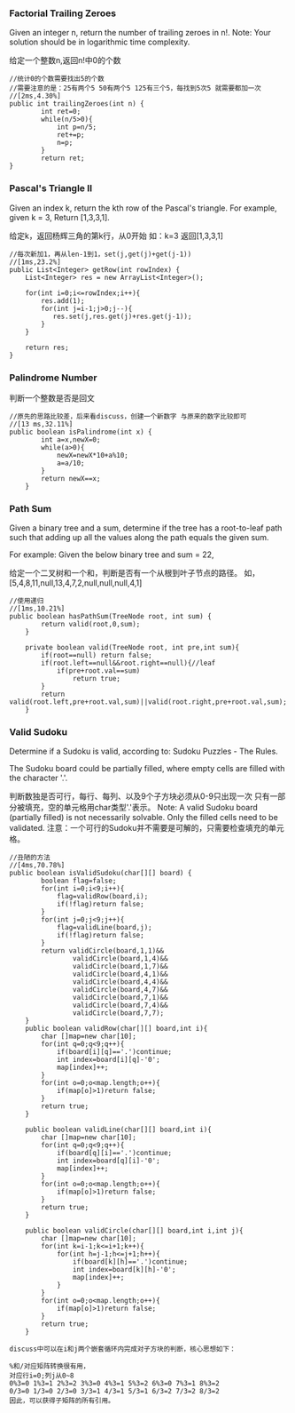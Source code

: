 ### Factorial Trailing Zeroes

Given an integer n, return the number of trailing zeroes in n!.
Note: Your solution should be in logarithmic time complexity.

给定一个整数n,返回n!中0的个数

```
//统计0的个数需要找出5的个数
//需要注意的是：25有两个5 50有两个5 125有三个5，每找到5次5 就需要都加一次
//[2ms,4.30%]
public int trailingZeroes(int n) {
        int ret=0;
        while(n/5>0){
            int p=n/5;
            ret+=p;
            n=p;
        }
        return ret;
}
```


### Pascal's Triangle II

Given an index k, return the kth row of the Pascal's triangle.
For example, given k = 3,
Return [1,3,3,1].

给定k，返回杨辉三角的第k行，从0开始
如：k=3 返回[1,3,3,1]
```
//每次新加1，再从len-1到1，set(j,get(j)+get(j-1))
//[1ms,23.2%]
public List<Integer> getRow(int rowIndex) {
    List<Integer> res = new ArrayList<Integer>();
    
    for(int i=0;i<=rowIndex;i++){
        res.add(1);
        for(int j=i-1;j>0;j--){
           res.set(j,res.get(j)+res.get(j-1)); 
        }
    }
    
    return res;
}
```


### Palindrome Number
判断一个整数是否是回文

```
//原先的思路比较差，后来看discuss，创建一个新数字 与原来的数字比较即可
//[13 ms,32.11%]
public boolean isPalindrome(int x) {
        int a=x,newX=0;
        while(a>0){
            newX=newX*10+a%10;
            a=a/10;
        }   
        return newX==x;
    }
```


### Path Sum
Given a binary tree and a sum, determine if the tree has a root-to-leaf path such that adding up all the values along the path equals the given sum.

For example:
Given the below binary tree and sum = 22,

给定一个二叉树和一个和，判断是否有一个从根到叶子节点的路径。
如，[5,4,8,11,null,13,4,7,2,null,null,null,4,1]

```
//使用递归
//[1ms,10.21%]
public boolean hasPathSum(TreeNode root, int sum) {
        return valid(root,0,sum);
    }
    
    private boolean valid(TreeNode root, int pre,int sum){
        if(root==null) return false;
        if(root.left==null&&root.right==null){//leaf
            if(pre+root.val==sum)
                return true;
        }
        return valid(root.left,pre+root.val,sum)||valid(root.right,pre+root.val,sum);
    }
```

### Valid Sudoku

Determine if a Sudoku is valid, according to: Sudoku Puzzles - The Rules.

The Sudoku board could be partially filled, where empty cells are filled with the character '.'.

判断数独是否可行，每行、每列、以及9个子方块必须从0-9只出现一次
只有一部分被填充，空的单元格用char类型'.'表示。
Note:
A valid Sudoku board (partially filled) is not necessarily solvable. Only the filled cells need to be validated.
注意：一个可行的Sudoku并不需要是可解的，只需要检查填充的单元格。

```
//丑陋的方法
//[4ms,70.78%]
public boolean isValidSudoku(char[][] board) {
        boolean flag=false;
        for(int i=0;i<9;i++){
            flag=validRow(board,i);
            if(!flag)return false;
        }   
        for(int j=0;j<9;j++){
            flag=validLine(board,j);  
            if(!flag)return false;
        }
        return validCircle(board,1,1)&&
        		validCircle(board,1,4)&&
        		validCircle(board,1,7)&&
        		validCircle(board,4,1)&&
        		validCircle(board,4,4)&&
        		validCircle(board,4,7)&&
        		validCircle(board,7,1)&&
        		validCircle(board,7,4)&&
        		validCircle(board,7,7);
    }
    public boolean validRow(char[][] board,int i){
        char []map=new char[10];
        for(int q=0;q<9;q++){
        	if(board[i][q]=='.')continue;
            int index=board[i][q]-'0';
            map[index]++;
        }
        for(int o=0;o<map.length;o++){
            if(map[o]>1)return false;
        }
        return true;
    }
    
    public boolean validLine(char[][] board,int i){
        char []map=new char[10];
        for(int q=0;q<9;q++){
        	if(board[q][i]=='.')continue;
            int index=board[q][i]-'0';
            map[index]++;
        }
        for(int o=0;o<map.length;o++){
            if(map[o]>1)return false;
        }
        return true;
    }
    
    public boolean validCircle(char[][] board,int i,int j){
    	char []map=new char[10];
    	for(int k=i-1;k<=i+1;k++){
    		for(int h=j-1;h<=j+1;h++){
    			if(board[k][h]=='.')continue;
                int index=board[k][h]-'0';
                map[index]++;
        	}
    	}
    	for(int o=0;o<map.length;o++){
            if(map[o]>1)return false;
        }
        return true;
    }
```
	discuss中可以在i和j两个嵌套循环内完成对子方块的判断，核心思想如下：
```
%和/对应矩阵转换很有用，
对应行i=0;列j从0~8
0%3=0 1%3=1 2%3=2 3%3=0 4%3=1 5%3=2 6%3=0 7%3=1 8%3=2
0/3=0 1/3=0 2/3=0 3/3=1 4/3=1 5/3=1 6/3=2 7/3=2 8/3=2
因此，可以获得子矩阵的所有引用。
```
